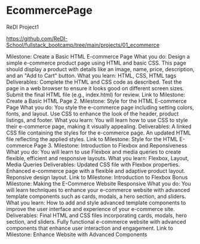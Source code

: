 # EcommercePage
 ReDI Project1


https://github.com/ReDI-School/fullstack_bootcamp/tree/main/projects/01_ecommerce

 Milestone: Create a Basic HTML E-commerce Page
What you do: Design a simple e-commerce product page using HTML and basic CSS. This page should display a product with details like an image, name, price, description, and an "Add to Cart" button.
What you learn: HTML, CSS, HTML tags
Deliverables:
Complete the HTML and CSS code as described.
Test the page in a web browser to ensure it looks good on different screen sizes.
Submit the final HTML file (e.g., index.html) for review.
Link to Milestone: Create a Basic HTML Page
2. Milestone: Style for the HTML E-commerce Page
What you do: You style the e-commerce page including setting colors, fonts, and layout. Use CSS to enhance the look of the header, product listings, and footer.
What you learn: You will learn how to use CSS to style their e-commerce page, making it visually appealing.
Deliverables:
A linked CSS file containing the styles for the e-commerce page.
An updated HTML file reflecting the applied styles.
Link to Milestone: Style for the HTML E-commerce Page
3. Milestone: Introduction to Flexbox and Reponsiveness
What you do: You will learn to use Flexbox and media queries to create flexible, efficient and responsive layouts.
What you learn: Flexbox, Layout, Media Queries
Deliverables:
Updated CSS file with Flexbox properties.
Enhanced e-commerce page with a flexible and adaptive product layout.
Reponsive design layout.
Link to Milestone: Introduction to Flexbox
Bonus Milestone: Making the E-Commerce Website Responsive
What you do: You will learn techniques to enhance your e-commerce website with advanced template components such as cards, modals, a hero section, and sliders.
What you learn: How to add and style advanced template components to improve the user interface and experience of your e-commerce site.
Deliverables:
Final HTML and CSS files incorporating cards, modals, hero section, and sliders.
Fully functional e-commerce website with advanced components that enhance user interaction and engagement.
Link to Milestone: Enhance Website with Advanced Components
